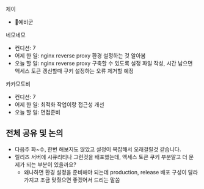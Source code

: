 
제이
- 예비군

네모네모
- 컨디션: 7 
- 어제 한 일: nginx reverse proxy 환경 설정하는 것 알아봄 
- 오늘 할 일: nginx reverse proxy 구축할 수 있도록 설정 파일 작성, 시간 남으면 액세스 토큰 갱신할때 쿠키 설정하는 오류 제거할 예정

카카모토비
- 컨디션: 7
- 어제 한 일: 최적화 작업이랑 접근성 개선 
- 오늘 할 일: 면접준비

## 전체 공유 및 논의
- 다음주 화~수, 한번 해보지도 않았고 설정이 복잡해서 오래걸릴것 같습니다.
- 릴리즈 서버에 시큐리티나 그런것을 배포했는데, 액세스 토큰 쿠키 부분말고 더 문제가 되는 부분이 있을까요?
	- 왜나하면 환경 설정을 준비해야 되는데 production, release 배포 구성이 달라가지고 조금 맞췄으면 좋겠어서 드리는 말씀